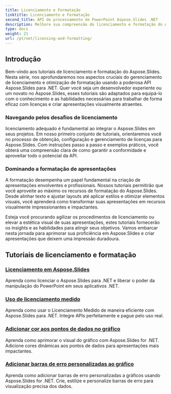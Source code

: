 ```yaml
---
title: Licenciamento e Formatação
linktitle: Licenciamento e Formatação
second_title: API de processamento de PowerPoint Aspose.Slides .NET
description: Melhore sua compreensão do licenciamento e formatação do Aspose.Slides por meio de tutoriais abrangentes. Aprenda como gerenciar licenças com eficiência e obter uma formatação impecável para suas apresentações.
type: docs
weight: 21
url: /pt/net/licensing-and-formatting/
---
```


## Introdução

Bem-vindo aos tutoriais de licenciamento e formatação do Aspose.Slides. Nesta série, nos aprofundaremos nos aspectos cruciais do gerenciamento de licenciamento e otimização de formatação usando a poderosa API Aspose.Slides para .NET. Quer você seja um desenvolvedor experiente ou um novato no Aspose.Slides, esses tutoriais são adaptados para equipá-lo com o conhecimento e as habilidades necessárias para trabalhar de forma eficaz com licenças e criar apresentações visualmente atraentes.

### Navegando pelos desafios de licenciamento

licenciamento adequado é fundamental ao integrar o Aspose.Slides em seus projetos. Em nosso primeiro conjunto de tutoriais, orientaremos você no processo de obtenção, configuração e gerenciamento de licenças para Aspose.Slides. Com instruções passo a passo e exemplos práticos, você obterá uma compreensão clara de como garantir a conformidade e aproveitar todo o potencial da API.

### Dominando a formatação de apresentações

A formatação desempenha um papel fundamental na criação de apresentações envolventes e profissionais. Nossos tutoriais permitirão que você aproveite ao máximo os recursos de formatação do Aspose.Slides. Desde alinhar texto e ajustar layouts até aplicar estilos e otimizar elementos visuais, você aprenderá como transformar suas apresentações em recursos visualmente impressionantes e impactantes.

Esteja você procurando agilizar os procedimentos de licenciamento ou elevar a estética visual de suas apresentações, estes tutoriais fornecerão os insights e as habilidades para atingir seus objetivos. Vamos embarcar nesta jornada para aprimorar sua proficiência em Aspose.Slides e criar apresentações que deixem uma impressão duradoura.

## Tutoriais de licenciamento e formatação
### [Licenciamento em Aspose.Slides](./licensing-and-formatting/)
Aprenda como licenciar o Aspose.Slides para .NET e liberar o poder da manipulação do PowerPoint em seus aplicativos .NET.
### [Uso de licenciamento medido](./metered-licensing/)
Aprenda como usar o Licenciamento Medido de maneira eficiente com Aspose.Slides para .NET. Integre APIs perfeitamente e pague pelo uso real.
### [Adicionar cor aos pontos de dados no gráfico](./add-color-to-data-points/)
Aprenda como aprimorar o visual do gráfico com Aspose.Slides for .NET. Adicione cores dinâmicas aos pontos de dados para apresentações mais impactantes.
### [Adicionar barras de erro personalizadas ao gráfico](./add-custom-error/)
Aprenda como adicionar barras de erro personalizadas a gráficos usando Aspose.Slides for .NET. Crie, estilize e personalize barras de erro para visualização precisa dos dados.